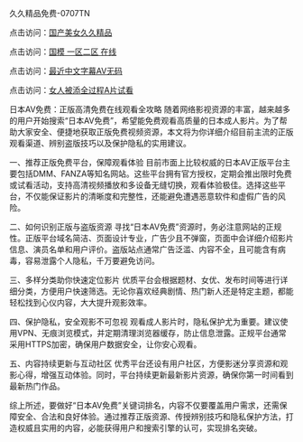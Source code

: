 
久久精品免费-0707TN

点击访问：<a href="https://bered.pages.dev/">国产美女久久精品</a>

点击访问：<a href="https://rtj-3zo.pages.dev/">国模 一区二区 在线</a>

点击访问：<a href="https://gfd-5xg.pages.dev/">最近中文字幕AV无码</a>

点击访问：<a href="https://fdhf-454.pages.dev/">女人被添全过程A片试看</a>


日本AV免费：正版高清免费在线观看全攻略
随着网络影视资源的丰富，越来越多的用户开始搜索“日本AV免费”，希望能免费观看高质量的日本成人影片。为了帮助大家安全、便捷地获取正版免费视频资源，本文将为你详细介绍目前主流的正版观看渠道、辨别盗版技巧以及保护隐私的实用建议。

一、推荐正版免费平台，保障观看体验
目前市面上比较权威的日本AV正版平台主要包括DMM、FANZA等知名网站。这些平台拥有官方授权，定期会推出限时免费或试看活动，支持高清视频播放和多设备无缝切换，观看体验极佳。选择这些平台，不仅能保证影片的清晰度和完整性，还能避免遭遇恶意软件和虚假广告的风险。

二、如何识别正版与盗版资源
寻找“日本AV免费”资源时，务必注意网站的正规性。正版平台域名简洁、页面设计专业，广告少且不弹窗，页面中会详细介绍影片信息、演员名单和用户评价。盗版站点通常广告泛滥、内容不全，且可能含有病毒，容易泄露个人隐私，千万要避免访问。

三、多样分类助你快速定位影片
优质平台会根据题材、女优、发布时间等进行详细分类，方便用户快速筛选。无论你喜欢经典剧情、热门新人还是特定主题，都能轻松找到心仪内容，大大提升观影效率。

四、保护隐私，安全观影不可忽视
观看成人影片时，隐私保护尤为重要。建议使用VPN、无痕浏览模式，并定期清理浏览器缓存，防止信息泄露。正规平台通常采用HTTPS加密，确保用户数据安全，让你安心观看。

五、内容持续更新与互动社区
优秀平台还设有用户社区，方便影迷分享资源和观影心得，增强互动体验。同时，平台持续更新最新影片资源，确保你第一时间看到最新热门作品。

综上所述，要做好“日本AV免费”关键词排名，内容不仅要覆盖用户需求，还需保障安全、合法和良好体验。通过推荐正版资源、传授辨别技巧和隐私保护方法，打造权威且实用的内容，必能获得用户和搜索引擎的认可，实现排名突破。

<span style="display:none;">[Canonical link] ( ）</span>
